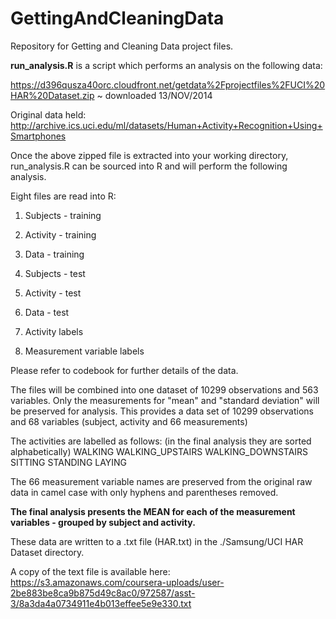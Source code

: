 GettingAndCleaningData
======================

Repository for Getting and Cleaning Data project files.

**run_analysis.R** is a script which performs an analysis on the following data:

https://d396qusza40orc.cloudfront.net/getdata%2Fprojectfiles%2FUCI%20HAR%20Dataset.zip 
~ downloaded 13/NOV/2014

Original data held:
http://archive.ics.uci.edu/ml/datasets/Human+Activity+Recognition+Using+Smartphones 

Once the above zipped file is extracted into your working directory, run_analysis.R can be sourced into R and will perform the following analysis.

Eight files are read into R:

1. Subjects - training
2. Activity - training

3. Data - training

4. Subjects - test

5. Activity - test

6. Data - test

7. Activity labels

8. Measurement variable labels

Please refer to codebook for further details of the data.

The files will be combined into one dataset of 10299 observations and 563 variables.
Only the measurements for "mean" and "standard deviation" will be preserved for analysis.
This provides a data set of 10299 observations and 68 variables (subject, activity and 66 measurements)

The activities are labelled as follows: (in the final analysis they are sorted alphabetically)
WALKING
WALKING_UPSTAIRS
WALKING_DOWNSTAIRS
SITTING
STANDING
LAYING

The 66 measurement variable names are preserved from the original raw data in camel case with only hyphens and parentheses removed.

**The final analysis presents the MEAN for each of the measurement variables - grouped by subject and activity.**

These data are written to a .txt file (HAR.txt) in the ./Samsung/UCI HAR Dataset directory.

A copy of the text file is available here:
https://s3.amazonaws.com/coursera-uploads/user-2be883be8ca9b875d49c8ac0/972587/asst-3/8a3da4a0734911e4b013effee5e9e330.txt
